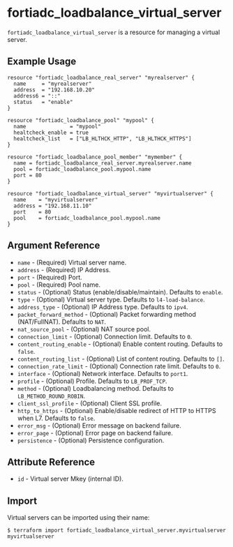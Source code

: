 # fortiadc_loadbalance_virtual_server

`fortiadc_loadbalance_virtual_server` is a resource for managing a virtual server.

## Example Usage

```hcl
resource "fortiadc_loadbalance_real_server" "myrealserver" {
  name     = "myrealserver"
  address  = "192.168.10.20"
  address6 = "::"
  status   = "enable"
}

resource "fortiadc_loadbalance_pool" "mypool" {
  name              = "mypool"
  healtcheck_enable = true
  healtcheck_list   = ["LB_HLTHCK_HTTP", "LB_HLTHCK_HTTPS"]
}

resource "fortiadc_loadbalance_pool_member" "mymember" {
  name = fortiadc_loadbalance_real_server.myrealserver.name
  pool = fortiadc_loadbalance_pool.mypool.name
  port = 80
}

resource "fortiadc_loadbalance_virtual_server" "myvirtualserver" {
  name    = "myvirtualserver"
  address = "192.168.11.10"
  port    = 80
  pool    = fortiadc_loadbalance_pool.mypool.name
}
```

## Argument Reference

* `name` - (Required) Virtual server name.
* `address` - (Required) IP Address.
* `port` - (Required) Port.
* `pool` - (Required) Pool name.
* `status` - (Optional) Status (enable/disable/maintain). Defaults to `enable`.
* `type` - (Optional) Virtual server type. Defaults to `l4-load-balance`.
* `address_type` - (Optional) IP Address type. Defaults to `ipv4`.
* `packet_forward_method` - (Optional) Packet forwarding method (NAT/FullNAT). Defaults to `NAT`.
* `nat_source_pool` - (Optional) NAT source pool.
* `connection_limit` - (Optional) Connection limit. Defaults to `0`.
* `content_routing_enable` - (Optional) Enable content routing. Defaults to `false`.
* `content_routing_list` - (Optional) List of content routing. Defaults to `[]`.
* `connection_rate_limit` - (Optional) Connection rate limit. Defaults to `0`.
* `interface` - (Optional) Network interface. Defaults to `port1`.
* `profile` - (Optional) Profile. Defaults to `LB_PROF_TCP`.
* `method` - (Optional) Loadbalancing method. Defaults to `LB_METHOD_ROUND_ROBIN`.
* `client_ssl_profile` - (Optional) Client SSL profile.
* `http_to_https` - (Optional) Enable/disable redirect of HTTP to HTTPS when L7. Defaults to `false`.
* `error_msg` - (Optional) Error message on backend failure.
* `error_page` - (Optional) Error page on backend failure.
* `persistence` - (Optional) Persistence configuration.

## Attribute Reference

* `id` - Virtual server Mkey (internal ID).

## Import

Virtual servers can be imported using their name:

```
$ terraform import fortiadc_loadbalance_virtual_server.myvirtualserver myvirtualserver
```